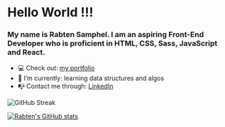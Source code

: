 # Hello World !!!
### My name is Rabten Samphel. I am an aspiring Front-End Developer who is proficient in HTML, CSS, Sass, JavaScript and React.

- 💻 Check out: [my portfolio](https://rabtennamgyal.github.io/TOP-Project-personal-portfolio/dist/index.html)
- 🌱 I’m currently: learning data structures and algos 
- 📭 Contact me through: [LinkedIn](https://www.linkedin.com/in/rabten-samphel-53171a1bb/)
     
![GitHub Streak](https://github-readme-streak-stats.herokuapp.com?user=rabtennamgyal&theme=soft-green)
  
[![Rabten's GitHub stats](https://github-readme-stats.vercel.app/api?username=rabtennamgyal&show_icons=true&theme=dark)](https://github.com/rabtennamgyal/github-readme-stats)
